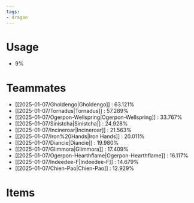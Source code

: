 ```yaml
---
tags:
- dragon
---
```

# Usage
- 9%
# Teammates
- [[2025-01-07/Gholdengo|Gholdengo]] : 63.121%
- [[2025-01-07/Tornadus|Tornadus]] : 57.289%
- [[2025-01-07/Ogerpon-Wellspring|Ogerpon-Wellspring]] : 33.767%
- [[2025-01-07/Sinistcha|Sinistcha]] : 24.928%
- [[2025-01-07/Incineroar|Incineroar]] : 21.563%
- [[2025-01-07/Iron%20Hands|Iron Hands]] : 20.011%
- [[2025-01-07/Diancie|Diancie]] : 19.980%
- [[2025-01-07/Glimmora|Glimmora]] : 17.409%
- [[2025-01-07/Ogerpon-Hearthflame|Ogerpon-Hearthflame]] : 16.117%
- [[2025-01-07/Indeedee-F|Indeedee-F]] : 14.679%
- [[2025-01-07/Chien-Pao|Chien-Pao]] : 12.929%
# Items